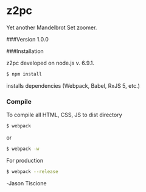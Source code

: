 # z2pc
Yet another Mandelbrot Set zoomer.

###Version
1.0.0

###Installation

z2pc developed on node.js v. 6.9.1.

```sh
$ npm install
```
installs dependencies (Webpack, Babel, RxJS 5, etc.)

### Compile
To compile all HTML, CSS, JS to dist directory
```sh
$ webpack
```

or
```sh 
$ webpack -w
```

For production
```sh
$ webpack --release
```

-Jason Tiscione